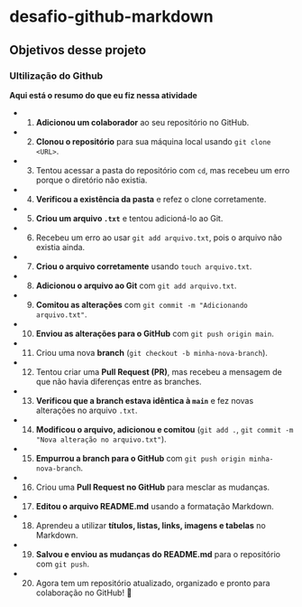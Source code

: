 # desafio-github-markdown
## Objetivos desse projeto
### Ultilização do Github

**Aqui está o resumo do que eu fiz nessa atividade**

- 1. **Adicionou um colaborador** ao seu repositório no GitHub.  
- 2. **Clonou o repositório** para sua máquina local usando `git clone <URL>`.  
- 3. Tentou acessar a pasta do repositório com `cd`, mas recebeu um erro porque o diretório não existia.  
- 4. **Verificou a existência da pasta** e refez o clone corretamente.  
- 5. **Criou um arquivo `.txt`** e tentou adicioná-lo ao Git.  
- 6. Recebeu um erro ao usar `git add arquivo.txt`, pois o arquivo não existia ainda.  
- 7. **Criou o arquivo corretamente** usando `touch arquivo.txt`.  
- 8. **Adicionou o arquivo ao Git** com `git add arquivo.txt`.  
- 9. **Comitou as alterações** com `git commit -m "Adicionando arquivo.txt"`.  
- 10. **Enviou as alterações para o GitHub** com `git push origin main`.  
- 11. Criou uma nova **branch** (`git checkout -b minha-nova-branch`).  
- 12. Tentou criar uma **Pull Request (PR)**, mas recebeu a mensagem de que não havia diferenças entre as branches.  
- 13. **Verificou que a branch estava idêntica à `main`** e fez novas alterações no arquivo `.txt`.  
- 14. **Modificou o arquivo, adicionou e comitou** (`git add .`, `git commit -m "Nova alteração no arquivo.txt"`).  
- 15. **Empurrou a branch para o GitHub** com `git push origin minha-nova-branch`.  
- 16. Criou uma **Pull Request no GitHub** para mesclar as mudanças.  
- 17. **Editou o arquivo README.md** usando a formatação Markdown.  
- 18. Aprendeu a utilizar **títulos, listas, links, imagens e tabelas** no Markdown.  
- 19. **Salvou e enviou as mudanças do README.md** para o repositório com `git push`.  
- 20. Agora tem um repositório atualizado, organizado e pronto para colaboração no GitHub! 🚀  
